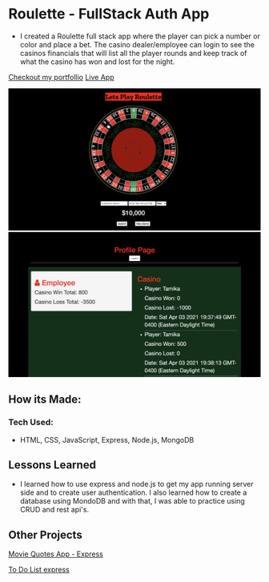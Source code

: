 # Roulette - FullStack Auth App

- I created a Roulette full stack app where the player can pick a number or color and place a bet. The casino dealer/employee can login to see the casinos financials that will list all the player rounds and keep track of what the casino has won and lost for the night.

[Checkout my portfollio](https://www.tamikasterlin.com)
[Live App](https://roulette-games.herokuapp.com/)

![application screenshot](public/screenshot.png)
![application screenshot](public/screenshot1.png)

## How its Made:
### Tech Used:

- HTML, CSS, JavaScript, Express, Node.js, MongoDB

## Lessons Learned

- I learned how to use express and node.js to get my app running server side and to create user authentication. I also learned how to create a database using MondoDB and with that, I was able to practice using CRUD and rest api's.

## Other Projects

[Movie Quotes App - Express](https://github.com/TamikaSterlin/Personal-Express---Movie-Quotes)

[To Do List express](https://express-previous-todo.herokuapp.com/)
